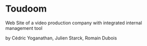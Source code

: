 # Toudoom

Web Site of a video production company with integrated internal management tool

by Cédric Yoganathan, Julien Starck, Romain Dubois
